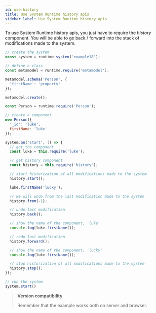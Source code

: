 ```yaml
---
id: use-history
title: Use System Runtime history apis
sidebar_label: Use System Runtime history apis
---
```


To use System Runtime history apis, you just have to require the *history* component. You will be able to go back / forward into the stack of modifications made to the system.

```js
// create the system
const system = runtime.system('example18');

// define a class
const metamodel = runtime.require('metamodel');

metamodel.schema('Person', {
  'firstName': 'property'
});

metamodel.create();

const Person = runtime.require('Person');

// create a component
new Person({
  '_id': 'luke',
  firstName: 'luke'
});

system.on('start', () => {
  // get the component
  const luke = this.require('luke');

  // get history component
  const history = this.require('history');

  // start historization of all modifications made to the system
  history.start();

  luke.firstName('lucky');

  // we will undo from the last modification made to the system
  history.from(-1);

  // undo last modification
  history.back();

  // show the name of the component, 'luke'
  console.log(luke.firstName());

  // redo last modification
  history.forward();

  // show the name of the component, 'lucky'
  console.log(luke.firstName());

  // stop historization of all modifications made to the system
  history.stop();
});

// run the system
system.start()
```

>**Version compatibility**
>
>Remember that the example works both on server and browser.